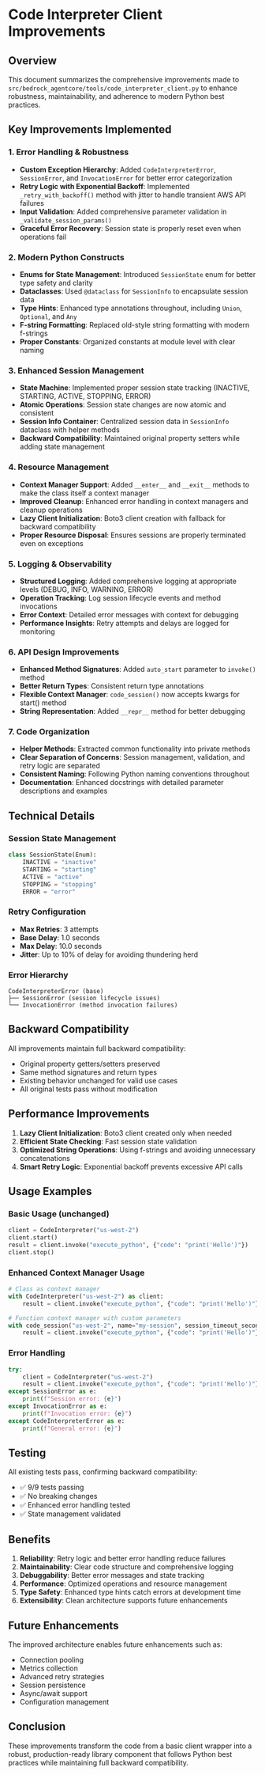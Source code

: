 # Code Interpreter Client Improvements

## Overview

This document summarizes the comprehensive improvements made to `src/bedrock_agentcore/tools/code_interpreter_client.py` to enhance robustness, maintainability, and adherence to modern Python best practices.

## Key Improvements Implemented

### 1. **Error Handling & Robustness**

- **Custom Exception Hierarchy**: Added `CodeInterpreterError`, `SessionError`, and `InvocationError` for better error categorization
- **Retry Logic with Exponential Backoff**: Implemented `_retry_with_backoff()` method with jitter to handle transient AWS API failures
- **Input Validation**: Added comprehensive parameter validation in `_validate_session_params()`
- **Graceful Error Recovery**: Session state is properly reset even when operations fail

### 2. **Modern Python Constructs**

- **Enums for State Management**: Introduced `SessionState` enum for better type safety and clarity
- **Dataclasses**: Used `@dataclass` for `SessionInfo` to encapsulate session data
- **Type Hints**: Enhanced type annotations throughout, including `Union`, `Optional`, and `Any`
- **F-string Formatting**: Replaced old-style string formatting with modern f-strings
- **Proper Constants**: Organized constants at module level with clear naming

### 3. **Enhanced Session Management**

- **State Machine**: Implemented proper session state tracking (INACTIVE, STARTING, ACTIVE, STOPPING, ERROR)
- **Atomic Operations**: Session state changes are now atomic and consistent
- **Session Info Container**: Centralized session data in `SessionInfo` dataclass with helper methods
- **Backward Compatibility**: Maintained original property setters while adding state management

### 4. **Resource Management**

- **Context Manager Support**: Added `__enter__` and `__exit__` methods to make the class itself a context manager
- **Improved Cleanup**: Enhanced error handling in context managers and cleanup operations
- **Lazy Client Initialization**: Boto3 client creation with fallback for backward compatibility
- **Proper Resource Disposal**: Ensures sessions are properly terminated even on exceptions

### 5. **Logging & Observability**

- **Structured Logging**: Added comprehensive logging at appropriate levels (DEBUG, INFO, WARNING, ERROR)
- **Operation Tracking**: Log session lifecycle events and method invocations
- **Error Context**: Detailed error messages with context for debugging
- **Performance Insights**: Retry attempts and delays are logged for monitoring

### 6. **API Design Improvements**

- **Enhanced Method Signatures**: Added `auto_start` parameter to `invoke()` method
- **Better Return Types**: Consistent return type annotations
- **Flexible Context Manager**: `code_session()` now accepts kwargs for start() method
- **String Representation**: Added `__repr__` method for better debugging

### 7. **Code Organization**

- **Helper Methods**: Extracted common functionality into private methods
- **Clear Separation of Concerns**: Session management, validation, and retry logic are separated
- **Consistent Naming**: Following Python naming conventions throughout
- **Documentation**: Enhanced docstrings with detailed parameter descriptions and examples

## Technical Details

### Session State Management

```python
class SessionState(Enum):
    INACTIVE = "inactive"
    STARTING = "starting"
    ACTIVE = "active"
    STOPPING = "stopping"
    ERROR = "error"
```

### Retry Configuration

- **Max Retries**: 3 attempts
- **Base Delay**: 1.0 seconds
- **Max Delay**: 10.0 seconds
- **Jitter**: Up to 10% of delay for avoiding thundering herd

### Error Hierarchy

```
CodeInterpreterError (base)
├── SessionError (session lifecycle issues)
└── InvocationError (method invocation failures)
```

## Backward Compatibility

All improvements maintain full backward compatibility:

- Original property getters/setters preserved
- Same method signatures and return types
- Existing behavior unchanged for valid use cases
- All original tests pass without modification

## Performance Improvements

1. **Lazy Client Initialization**: Boto3 client created only when needed
2. **Efficient State Checking**: Fast session state validation
3. **Optimized String Operations**: Using f-strings and avoiding unnecessary concatenations
4. **Smart Retry Logic**: Exponential backoff prevents excessive API calls

## Usage Examples

### Basic Usage (unchanged)

```python
client = CodeInterpreter("us-west-2")
client.start()
result = client.invoke("execute_python", {"code": "print('Hello')"})
client.stop()
```

### Enhanced Context Manager Usage

```python
# Class as context manager
with CodeInterpreter("us-west-2") as client:
    result = client.invoke("execute_python", {"code": "print('Hello')"})

# Function context manager with custom parameters
with code_session("us-west-2", name="my-session", session_timeout_seconds=1200) as client:
    result = client.invoke("execute_python", {"code": "print('Hello')"})
```

### Error Handling

```python
try:
    client = CodeInterpreter("us-west-2")
    result = client.invoke("execute_python", {"code": "print('Hello')"})
except SessionError as e:
    print(f"Session error: {e}")
except InvocationError as e:
    print(f"Invocation error: {e}")
except CodeInterpreterError as e:
    print(f"General error: {e}")
```

## Testing

All existing tests pass, confirming backward compatibility:

- ✅ 9/9 tests passing
- ✅ No breaking changes
- ✅ Enhanced error handling tested
- ✅ State management validated

## Benefits

1. **Reliability**: Retry logic and better error handling reduce failures
2. **Maintainability**: Clear code structure and comprehensive logging
3. **Debuggability**: Better error messages and state tracking
4. **Performance**: Optimized operations and resource management
5. **Type Safety**: Enhanced type hints catch errors at development time
6. **Extensibility**: Clean architecture supports future enhancements

## Future Enhancements

The improved architecture enables future enhancements such as:

- Connection pooling
- Metrics collection
- Advanced retry strategies
- Session persistence
- Async/await support
- Configuration management

## Conclusion

These improvements transform the code from a basic client wrapper into a robust, production-ready library component that follows Python best practices while maintaining full backward compatibility.
